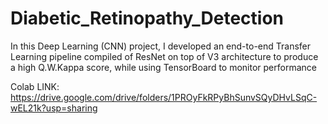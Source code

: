 # Diabetic_Retinopathy_Detection

In this Deep Learning (CNN) project, I developed an end-to-end Transfer Learning pipeline compiled of ResNet on top of V3 architecture to produce a high Q.W.Kappa score, while using TensorBoard to monitor performance

Colab LINK: https://drive.google.com/drive/folders/1PROyFkRPyBhSunvSQyDHvLSqC-wEL21k?usp=sharing
